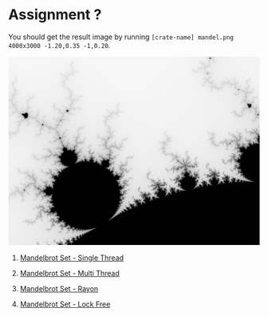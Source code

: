 # Assignment ?

You should get the result image by running `[crate-name] mandel.png 4000x3000 -1.20,0.35 -1,0.20`.

![](./mandel.png)

1. [Mandelbrot Set - Single Thread](./mandelbrot-single)

2. [Mandelbrot Set - Multi Thread](./mandelbrot-multi)

3. [Mandelbrot Set - Rayon](./mandelbrot-rayon)

4. [Mandelbrot Set - Lock Free](./mandelbrot-lockfree)
